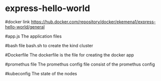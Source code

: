 # express-hello-world

#docker link
https://hub.docker.com/repository/docker/ekemena1/express-hello-world/general 

#app.js
The application files

#bash file
bash.sh to create the kind cluster

#Dockerfile
The dockerfile is the file for creating the docker app

#promethus file 
The promethus config file consist of the promethus config

#kubeconfig
The state of the nodes





